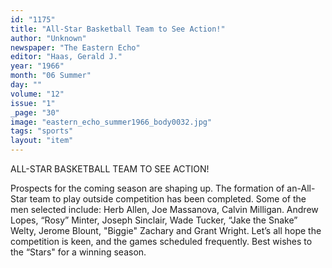 ```yaml
---
id: "1175"
title: "All-Star Basketball Team to See Action!"
author: "Unknown"
newspaper: "The Eastern Echo"
editor: "Haas, Gerald J."
year: "1966"
month: "06 Summer"
day: ""
volume: "12"
issue: "1"
_page: "30"
image: "eastern_echo_summer1966_body0032.jpg"
tags: "sports"
layout: "item"
---
```

ALL-STAR BASKETBALL TEAM TO SEE ACTION!

Prospects for the coming season are shaping up. The
formation of an-All-Star team to play outside competition
has been completed. Some of the men selected include:
Herb Allen, Joe Massanova, Calvin Milligan. Andrew Lopes,
“Rosy” Minter, Joseph Sinclair, Wade Tucker, “Jake the
Snake” Welty, Jerome Blount, "Biggie" Zachary and
Grant Wright. Let’s all hope the competition is keen,
and the games scheduled frequently. Best wishes to the
“Stars" for a winning season.
